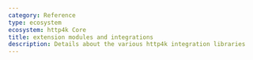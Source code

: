 ```yaml
---
category: Reference
type: ecosystem
ecosystem: http4k Core
title: extension modules and integrations
description: Details about the various http4k integration libraries
---
```

